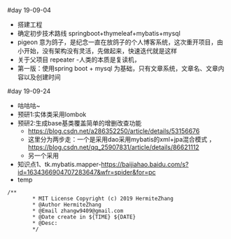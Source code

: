 #day  19-09-04
* 搭建工程
* 确定初步技术路线  springboot+thymeleaf+mybatis+mysql
* pigeon 意为鸽子，是纪念一直在放鸽子的个人博客系统，这次重开项目，由小开始，没有架构没有灵活，先做起来，快速迭代就是这样
* 关于父项目 repeater -人类的本质是复读机，
* 第一版：使用spring boot + mysql 为基础，只有文章系统，文章名、文章内容以及创建时间 

#day 19-09-24
* 咕咕咕~
* 预研1:实体类采用lombok
* 预研2:生成base基类覆盖简单的增删改查功能
    * https://blog.csdn.net/a286352250/article/details/53156676
    * 这里分为两步走：一个是采用dao采用mybatis的xml+jpa混合模式 ，https://blog.csdn.net/qq_25907831/article/details/86621112
    * 另一个采用
* 知识点1、tk.mybatis.mapper-https://baijiahao.baidu.com/s?id=1634366904707283647&wfr=spider&for=pc
* temp
```
/**
        * MIT License Copyright (c) 2019 HermiteZhang
        * @Author HermiteZhang
        * @Email zhangw9409@gmail.com
        * @Date create in ${TIME} ${DATE}
        * @Desc: 
        */
``` 
